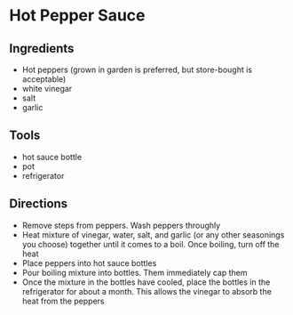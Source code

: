 # Hot Pepper Sauce

## Ingredients

* Hot peppers (grown in garden is preferred, but store-bought is acceptable)
* white vinegar
* salt
* garlic

## Tools

* hot sauce bottle
* pot
* refrigerator

## Directions

* Remove steps from peppers. Wash peppers throughly
* Heat mixture of vinegar, water, salt, and garlic (or any other seasonings you choose) together until it 
comes to a boil. Once boiling, turn off the heat
* Place peppers into hot sauce bottles
* Pour boiling mixture into bottles. Them immediately cap them
* Once the mixture in the bottles have cooled, place the bottles in the refrigerator for about a month. This 
allows the vinegar to absorb the heat from the peppers